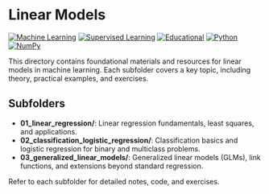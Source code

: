 # Linear Models

[![Machine Learning](https://img.shields.io/badge/Machine%20Learning-Linear%20Models-blue.svg)](https://en.wikipedia.org/wiki/Linear_model)
[![Supervised Learning](https://img.shields.io/badge/Supervised%20Learning-Regression%20%26%20Classification-green.svg)](https://en.wikipedia.org/wiki/Supervised_learning)
[![Educational](https://img.shields.io/badge/Educational-Course%20Materials-orange.svg)](https://github.com)
[![Python](https://img.shields.io/badge/Python-3.8+-yellow.svg)](https://python.org)
[![NumPy](https://img.shields.io/badge/NumPy-Scientific%20Computing-red.svg)](https://numpy.org)

This directory contains foundational materials and resources for linear models in machine learning. Each subfolder covers a key topic, including theory, practical examples, and exercises.

## Subfolders

- **01_linear_regression/**: Linear regression fundamentals, least squares, and applications.
- **02_classification_logistic_regression/**: Classification basics and logistic regression for binary and multiclass problems.
- **03_generalized_linear_models/**: Generalized linear models (GLMs), link functions, and extensions beyond standard regression.

Refer to each subfolder for detailed notes, code, and exercises. 